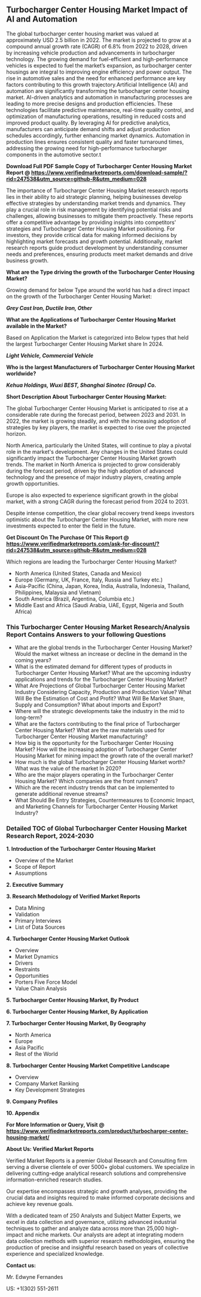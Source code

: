 <h2>Turbocharger Center Housing Market Impact of AI and Automation</h2>The global turbocharger center housing market was valued at approximately USD 2.5 billion in 2022. The market is projected to grow at a compound annual growth rate (CAGR) of 6.8% from 2022 to 2028, driven by increasing vehicle production and advancements in turbocharger technology. The growing demand for fuel-efficient and high-performance vehicles is expected to fuel the market’s expansion, as turbocharger center housings are integral to improving engine efficiency and power output. The rise in automotive sales and the need for enhanced performance are key factors contributing to this growth trajectory.Artificial Intelligence (AI) and automation are significantly transforming the turbocharger center housing market. AI-driven analytics and automation in manufacturing processes are leading to more precise designs and production efficiencies. These technologies facilitate predictive maintenance, real-time quality control, and optimization of manufacturing operations, resulting in reduced costs and improved product quality. By leveraging AI for predictive analytics, manufacturers can anticipate demand shifts and adjust production schedules accordingly, further enhancing market dynamics. Automation in production lines ensures consistent quality and faster turnaround times, addressing the growing need for high-performance turbocharger components in the automotive sector.t</p><p id="" class=""><strong>Download Full PDF Sample Copy of Turbocharger Center Housing Market Report @ <a href="https://www.verifiedmarketreports.com/download-sample/?rid=247538&utm_source=github-R&utm_medium=028" target="_blank">https://www.verifiedmarketreports.com/download-sample/?rid=247538&utm_source=github-R&utm_medium=028</a></strong></p><p>The importance of&nbsp;Turbocharger Center Housing Market research reports lies in their ability to aid strategic planning, helping businesses develop effective strategies by understanding market trends and dynamics. They play a crucial role in risk management by identifying potential risks and challenges, allowing businesses to mitigate them proactively. These reports offer a competitive advantage by providing insights into competitors' strategies and Turbocharger Center Housing Market positioning. For investors, they provide critical data for making informed decisions by highlighting market forecasts and growth potential. Additionally, market research reports guide product development by understanding consumer needs and preferences, ensuring products meet market demands and drive business growth.</p><p><strong>What are the&nbsp;Type driving the growth of the Turbocharger Center Housing Market?</strong></p><p id="" class="">Growing demand for below Type around the world has had a direct impact on the growth of the Turbocharger Center Housing Market:</p><em><strong>Grey Cast Iron, Ductile Iron, Other</strong></em></p><strong>What are the&nbsp;Applications&nbsp;of Turbocharger Center Housing Market available in the Market?</strong></p><p id="" class="">Based on Application the Market is categorized into Below types that held the largest Turbocharger Center Housing Market share In 2024.</p><em><strong>Light Vehicle, Commercial Vehicle</strong></em></p><strong>Who is the largest Manufacturers of Turbocharger Center Housing Market worldwide?</strong></p><p><em><strong>Kehua Holdings, Wuxi BEST, Shanghai Sinotec (Group) Co.</strong></em></p><p id="" class=""><strong>Short Description About Turbocharger Center Housing Market:</strong></p><p>The global Turbocharger Center Housing Market is anticipated to rise at a considerable rate during the forecast period, between 2023 and 2031. In 2022, the market is growing steadily, and with the increasing adoption of strategies by key players, the market is expected to rise over the projected horizon.</p><p>North America, particularly the United States, will continue to play a pivotal role in the market's development. Any changes in the United States could significantly impact the Turbocharger Center Housing Market growth trends. The market in North America is projected to grow considerably during the forecast period, driven by the high adoption of advanced technology and the presence of major industry players, creating ample growth opportunities.</p><p>Europe is also expected to experience significant growth in the global market, with a strong CAGR during the forecast period from 2024 to 2031.</p><p>Despite intense competition, the clear global recovery trend keeps investors optimistic about the Turbocharger Center Housing Market, with more new investments expected to enter the field in the future.</p><p id="" class=""><strong>Get Discount On The Purchase Of This Report @ <a href="https://www.verifiedmarketreports.com/ask-for-discount/?rid=247538&utm_source=github-R&utm_medium=028" target="_blank">https://www.verifiedmarketreports.com/ask-for-discount/?rid=247538&utm_source=github-R&utm_medium=028</a></strong></p>Which regions are leading the Turbocharger Center Housing Market?</p><ul><li>North America (United States, Canada and Mexico)</li><li>Europe (Germany, UK, France, Italy, Russia and Turkey etc.)</li><li>Asia-Pacific (China, Japan, Korea, India, Australia, Indonesia, Thailand, Philippines, Malaysia and Vietnam)</li><li>South America (Brazil, Argentina, Columbia etc.)</li><li>Middle East and Africa (Saudi Arabia, UAE, Egypt, Nigeria and South Africa)</li></ul><h3 id="" class="">This Turbocharger Center Housing Market Research/Analysis Report Contains Answers to your following Questions</h3><ul><li>What are the global trends in the Turbocharger Center Housing Market? Would the market witness an increase or decline in the demand in the coming years?</li><li>What is the estimated demand for different types of products in Turbocharger Center Housing Market? What are the upcoming industry applications and trends for the Turbocharger Center Housing Market?</li><li>What Are Projections of Global Turbocharger Center Housing Market Industry Considering Capacity, Production and Production Value? What Will Be the Estimation of Cost and Profit? What Will Be Market Share, Supply and Consumption? What about imports and Export?</li><li>Where will the strategic developments take the industry in the mid to long-term?</li><li>What are the factors contributing to the final price of Turbocharger Center Housing Market? What are the raw materials used for Turbocharger Center Housing Market manufacturing?</li><li>How big is the opportunity for the Turbocharger Center Housing Market? How will the increasing adoption of Turbocharger Center Housing Market for mining impact the growth rate of the overall market?</li><li>How much is the global Turbocharger Center Housing Market worth? What was the value of the market In 2020?</li><li>Who are the major players operating in the Turbocharger Center Housing Market? Which companies are the front runners?</li><li>Which are the recent industry trends that can be implemented to generate additional revenue streams?</li><li>What Should Be Entry Strategies, Countermeasures to Economic Impact, and Marketing Channels for Turbocharger Center Housing Market Industry?</li></ul><h3 id="" class="">Detailed TOC of Global Turbocharger Center Housing Market Research Report, 2024-2030</h3><p id="" class=""><strong>1. Introduction of the Turbocharger Center Housing Market</strong></p><ul><li>Overview of the Market</li><li>Scope of Report</li><li>Assumptions</li></ul><p id="" class=""><strong>2. Executive Summary</strong></p><p id="" class=""><strong>3. Research Methodology of Verified Market Reports</strong></p><ul><li>Data Mining</li><li>Validation</li><li>Primary Interviews</li><li>List of Data Sources</li></ul><p id="" class=""><strong>4. Turbocharger Center Housing Market Outlook</strong></p><ul><li>Overview</li><li>Market Dynamics</li><li>Drivers</li><li>Restraints</li><li>Opportunities</li><li>Porters Five Force Model</li><li>Value Chain Analysis</li></ul><p id="" class=""><strong>5. Turbocharger Center Housing Market, By Product</strong></p><p id="" class=""><strong>6. Turbocharger Center Housing Market, By Application</strong></p><p id="" class=""><strong>7. Turbocharger Center Housing Market, By Geography</strong></p><ul><li>North America</li><li>Europe</li><li>Asia Pacific</li><li>Rest of the World</li></ul><p id="" class=""><strong>8. Turbocharger Center Housing Market Competitive Landscape</strong></p><ul><li>Overview</li><li>Company Market Ranking</li><li>Key Development Strategies</li></ul><p id="" class=""><strong>9. Company Profiles</strong></p><p id="" class=""><strong>10. Appendix</strong></p><p id="" class=""><strong>For More Information or Query, Visit @ <a href="https://www.verifiedmarketreports.com/product/turbocharger-center-housing-market/" target="_blank">https://www.verifiedmarketreports.com/product/turbocharger-center-housing-market/</a></strong></p><p id="" class=""><strong>About Us: Verified Market Reports</strong></p><p id="" class="">Verified Market Reports is a premier Global Research and Consulting firm serving a diverse clientele of over 5000+ global customers. We specialize in delivering cutting-edge analytical research solutions and comprehensive information-enriched research studies.</p><p id="" class="">Our expertise encompasses strategic and growth analyses, providing the crucial data and insights required to make informed corporate decisions and achieve key revenue goals.</p><p id="" class="">With a dedicated team of 250 Analysts and Subject Matter Experts, we excel in data collection and governance, utilizing advanced industrial techniques to gather and analyze data across more than 25,000 high-impact and niche markets. Our analysts are adept at integrating modern data collection methods with superior research methodologies, ensuring the production of precise and insightful research based on years of collective experience and specialized knowledge.</p><p id="" class=""><strong>Contact us:</strong></p><p id="" class="">Mr. Edwyne Fernandes</p><p id="" class="">US: +1(302) 551-2611</p>